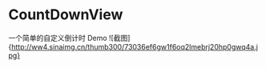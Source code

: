 # CountDownView
一个简单的自定义倒计时 Demo
![截图]{http://ww4.sinaimg.cn/thumb300/73036ef6gw1f6oq2lmebrj20hp0gwq4a.jpg}
